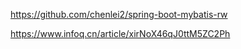 https://github.com/chenlei2/spring-boot-mybatis-rw

https://www.infoq.cn/article/xirNoX46qJ0ttM5ZC2Ph
